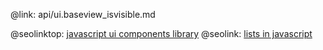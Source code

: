 @link: api/ui.baseview_isvisible.md

@seolinktop: [javascript ui components library](https://webix.com)
@seolink: [lists in javascript](https://webix.com/widget/list/)
